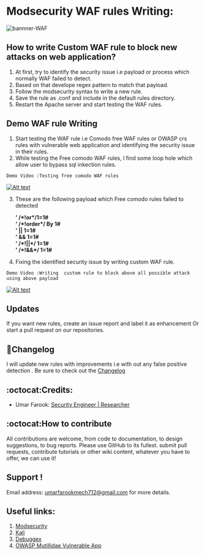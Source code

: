 
# Modsecurity WAF rules Writing:
![bannner-WAF](https://cloud.githubusercontent.com/assets/22318677/26273994/8d5414d8-3d5b-11e7-9cd4-b76e4163529c.jpg)
## How to write Custom WAF rule to block new attacks on web application?
   1. At first, try to identify the security issue i.e payload or process which normally  WAF failed to detect. 
   2. Based on that develope regex pattern to match that payload. 
   3. Follow the modsecurity syntax to  write a new rule.
   4. Save the rule as .conf and include in the default rules directory.
   5. Restart the Apache server and start testing the WAF rules. 

## Demo WAF rule Writing

1. Start testing the WAF rule i.e Comodo free WAF rules or OWASP crs rules with vulnerable web application and identifying the security issue in their rules.
2. While testing the Free comodo WAF rules, I  find some loop hole which allow user to bypass sql inkection rules.

`Demo Video :Testing free comodo WAF rules`

[![Alt text](https://img.youtube.com/vi/wrDX5ulLB3A/0.jpg)](https://www.youtube.com/watch?v=wrDX5ulLB3A)

3. These are the following payload which Free comodo rules failed to detected 

   **' /\*!or\*/1=1# <br />
   ' /\*!order\*/ By 1# <br />
   ' || 1=1# <br />
   ' &&  1=1# <br />
   ' /\*!||\*/ 1=1# <br />
   ' /\*!&&\*/  1=1#**

2. Fixing the identified security issue  by writing custom WAF rule.

`Demo Video :Writing  custom rule to block above all possible attack using above payload`

[![Alt text](https://img.youtube.com/vi/8nDEXZMK2uw/0.jpg)](https://www.youtube.com/watch?v=8nDEXZMK2uw)


## Updates
If you want new rules, create an issue report and label it as enhancement Or start a pull request on our repositories.

## :scroll:Changelog
I will update new rules with  improvements i.e with out any false positive detection . Be sure to check out the [Changelog](https://github.com/umarfarook882/WAF-Rule-Writing/wiki/Change-Log)

## :octocat:Credits:
* Umar Farook: [Security Engineer | Researcher](https://www.linkedin.com/in/umar-farook-a45603101)

## :octocat:How to contribute
All contributions are welcome, from code to documentation, to design suggestions, to bug reports.
Please use GitHub to its fullest. submit pull requests, contribute tutorials or other wiki content, whatever 
you have to offer, we can use it!

## Support !
Email address: umarfarookmech712@gmail.com  for more details.

## Useful links:
 1. [Modsecurity](www.modsecurity.com/)
 2. [Kali](https://www.kali.org/)
 3. [Debuggex](https://www.debuggex.com/)
 3. [OWASP Mutillidae Vulnerable App](https://www.owasp.org/index.php/OWASP_Mutillidae_2_Project)
 
